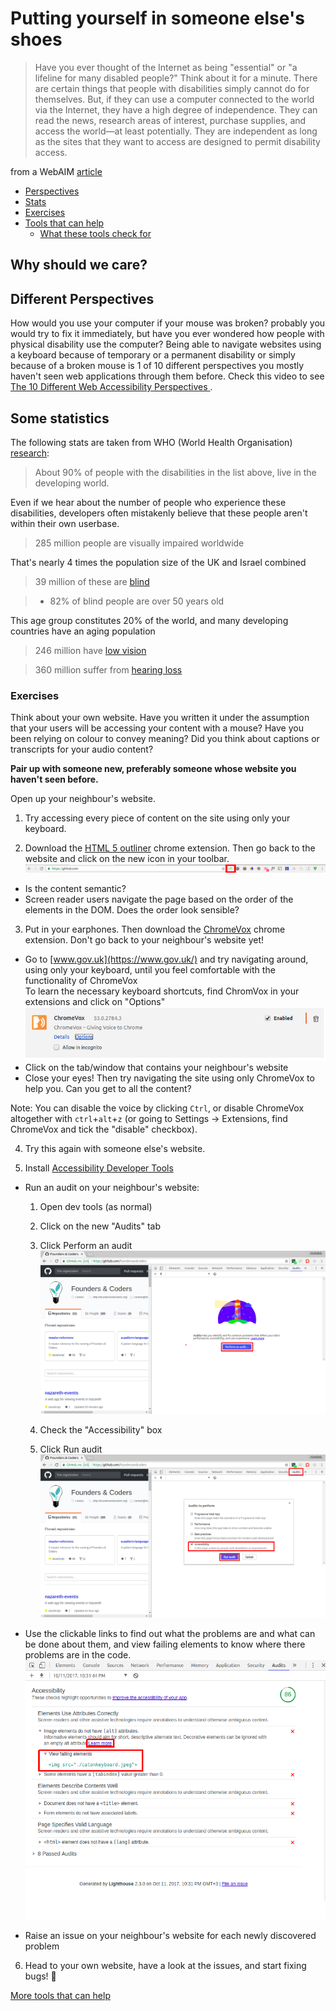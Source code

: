 # Putting yourself in someone else's shoes

> Have you ever thought of the Internet as being "essential" or "a lifeline for many disabled people?" Think about it for a minute. There are certain things that people with disabilities simply cannot do for themselves. But, if they can use a computer connected to the world via the Internet, they have a high degree of independence. They can read the news, research areas of interest, purchase supplies, and access the world—at least potentially. They are independent as long as the sites that they want to access are designed to permit disability access.

from a WebAIM [article](http://webaim.org/articles/motor/)

+ [Perspectives](#different-perspectives)
+ [Stats](#some-statistics)
+ [Exercises](#exercises)
+ [Tools that can help](tools-that-can-help)
  + [What these tools check for](#what-these-tools-check-for)

## Why should we care?

## Different Perspectives
How would you use your computer if your mouse was broken? probably you would try to fix it immediately, but have you ever wondered how people with physical disability use the computer?
Being able to navigate websites using a keyboard because of temporary or a permanent disability or simply because of a broken mouse is 1 of 10 different perspectives you mostly haven't seen web applications through them before.
Check this video to see [The 10 Different Web Accessibility Perspectives ](https://www.youtube.com/watch?v=3f31oufqFSM).

## Some statistics
The following stats are taken from WHO (World Health Organisation) [research](http://www.who.int/mediacentre/factsheets/fs282/en/):

> About 90% of people with the disabilities in the list above, live in the developing world.

Even if we hear about the number of people who experience these disabilities, developers often mistakenly believe that these people aren't within their own userbase.

> 285 million people are visually impaired worldwide

That's nearly 4 times the population size of the UK and Israel combined

> 39 million of these are [blind](http://webaim.org/articles/visual/blind)

>   + 82% of blind people are over 50 years old

This age group constitutes 20% of the world, and many developing countries have an aging population

> 246 million have [low vision](http://webaim.org/articles/visual/lowvision)

> 360 million suffer from [hearing loss](http://webaim.org/articles/auditory/)

### Exercises
Think about your own website. Have you written it under the assumption that your users will be accessing your content with a mouse? Have you been relying on colour to convey meaning? Did you think about captions or transcripts for your audio content?

**Pair up with someone new, preferably someone whose website you haven't seen before.**

Open up your neighbour's website.

1. Try accessing every piece of content on the site using only your keyboard.

2. Download the [HTML 5 outliner](https://chrome.google.com/webstore/detail/html5-outliner/afoibpobokebhgfnknfndkgemglggomo?hl=en) chrome extension. Then go back to the website and click on the new icon in your toolbar.
![](./images/extensions.png)
  + Is the content semantic?
  + Screen reader users navigate the page based on the order of the elements in the DOM. Does the order look sensible?

3. Put in your earphones. Then download the [ChromeVox](https://chrome.google.com/webstore/detail/chromevox/kgejglhpjiefppelpmljglcjbhoiplfn?hl=en) chrome extension. Don't go back to your neighbour's website yet!
  + Go to [www.gov.uk](https://www.gov.uk/) and try navigating around, using only your keyboard, until you feel comfortable with the functionality of ChromeVox  
  To learn the necessary keyboard shortcuts, find ChromVox in your extensions and click on "Options"  
  ![](./images/chromevox-options.png)
  + Click on the tab/window that contains your neighbour's website
  + Close your eyes! Then try navigating the site using only ChromeVox to help you. Can you get to all the content?  

  Note: You can disable the voice by clicking `Ctrl`, or disable ChromeVox altogether with `ctrl`+`alt`+`z` (or going to Settings -> Extensions, find ChromeVox and tick the "disable" checkbox).  

4. Try this again with someone else's website.

5. Install [Accessibility Developer Tools](https://chrome.google.com/webstore/detail/accessibility-developer-t/fpkknkljclfencbdbgkenhalefipecmb?hl=en)  
  + Run an audit on your neighbour's website:  
    1. Open dev tools (as normal)  
    2. Click on the new "Audits" tab
    3. Click Perform an audit
    ![](./images/dev-tools-audit.png)

    4. Check the "Accessibility" box
    5. Click Run audit
    ![](./images/dev-tools-audit2.png)

  + Use the clickable links to find out what the problems are and what can be done about them, and view failing elements to know where there problems are in the code.
  ![](./images/failing-elements.png)
  + Raise an issue on your neighbour's website for each newly discovered problem

6. Head to your own website, have a look at the issues, and start fixing bugs! :bug:

[More tools that can help](./tools-that-can-help.md)
